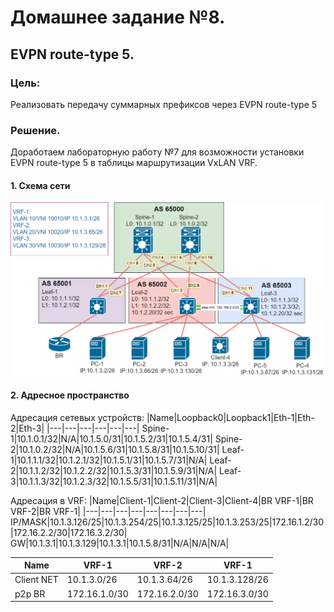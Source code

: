 # Домашнее задание №8.
## EVPN route-type 5. 
### Цель:
Реализовать передачу суммарных префиксов через EVPN route-type 5 

### Решение.
Доработаем лабораторную работу №7 для возможности установки EVPN route-type 5 в таблицы маршрутизации VxLAN VRF. 

#### 1. Схема сети
![dz-8_topo_EVPN_rt-5.png](dz-8_topo_EVPN_rt-5.png)

#### 2. Адресное пространство

Адресация сетевых устройств:
|Name|Loopback0|Loopback1|Eth-1|Eth-2|Eth-3|
|---|---|---|---|---|---|
Spine-1|10.1.0.1/32|N/A|10.1.5.0/31|10.1.5.2/31|10.1.5.4/31|
Spine-2|10.1.0.2/32|N/A|10.1.5.6/31|10.1.5.8/31|10.1.5.10/31|
Leaf-1|10.1.1.1/32|10.1.2.1/32|10.1.5.1/31|10.1.5.7/31|N/A|
Leaf-2|10.1.1.2/32|10.1.2.2/32|10.1.5.3/31|10.1.5.9/31|N/A|
Leaf-3|10.1.1.3/32|10.1.2.3/32|10.1.5.5/31|10.1.5.11/31|N/A|

Адресация в VRF:
|Name|Client-1|Client-2|Client-3|Client-4|BR VRF-1|BR VRF-2|BR VRF-1|
|---|---|---|---|---|---|---|---|
IP/MASK|10.1.3.126/25|10.1.3.254/25|10.1.3.125/25|10.1.3.253/25|172.16.1.2/30|172.16.2.2/30|172.16.3.2/30|
GW|10.1.3.1|10.1.3.129|10.1.3.1|10.1.5.8/31|N/A|N/A|N/A|

|Name|VRF-1|VRF-2|VRF-1|
|---|---|---|---|
Client NET|10.1.3.0/26|10.1.3.64/26|10.1.3.128/26|
p2p BR|172.16.1.0/30|172.16.2.0/30|172.16.3.0/30|